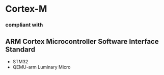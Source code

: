# Cortex-M
### compliant with
## ARM Cortex Microcontroller Software Interface Standard

* STM32
* QEMU-arm Luminary Micro

